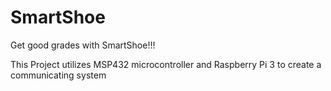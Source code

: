 # SmartShoe
Get good grades with SmartShoe!!!

This Project utilizes MSP432 microcontroller and Raspberry Pi 3 to create a communicating system
